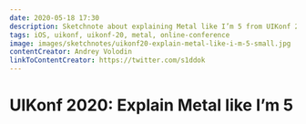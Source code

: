 ```yaml
---
date: 2020-05-18 17:30
description: Sketchnote about explaining Metal like I’m 5 from UIKonf 2020 (online conference)
tags: iOS, uikonf, uikonf-20, metal, online-conference
image: images/sketchnotes/uikonf20-explain-metal-like-i-m-5-small.jpg
contentCreator: Andrey Volodin
linkToContentCreator: https://twitter.com/s1ddok
---
```


# UIKonf 2020: Explain Metal like I’m 5
